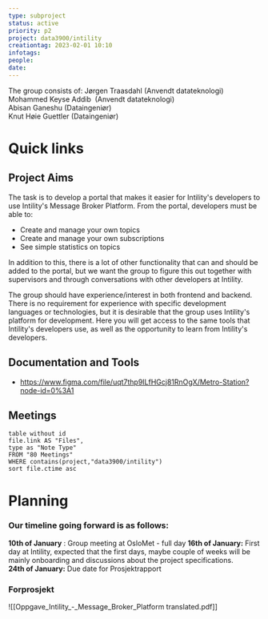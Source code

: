 ```yaml
---
type: subproject
status: active
priority: p2
project: data3900/intility
creationtag: 2023-02-01 10:10
infotags:
people:
date:
---
```


The group consists of:
Jørgen Traasdahl (Anvendt datateknologi)
Mohammed Keyse Addib  (Anvendt datateknologi)  
Abisan Ganeshu (Dataingeniør)  
Knut Høie Guettler (Dataingeniør)

# Quick links
## Project Aims
The task is to develop a portal that makes it easier for Intility's developers to use Intility's Message Broker Platform. From the portal, developers must be able to:
- Create and manage your own topics 
- Create and manage your own subscriptions 
- See simple statistics on topics

In addition to this, there is a lot of other functionality that can and should be added to the portal, but we want the group to figure this out together with supervisors and through conversations with other developers at Intility.

The group should have experience/interest in both frontend and backend. There is no requirement for experience with specific development languages or technologies, but it is desirable that the group uses Intility's platform for development. Here you will get access to the same tools that Intility's developers use, as well as the opportunity to learn from Intility's developers.

## Documentation and Tools
- https://www.figma.com/file/uqt7thp9ILfHGcj81RnOgX/Metro-Station?node-id=0%3A1 

## Meetings
```dataview
table without id
file.link AS "Files",
type as "Note Type"
FROM "80 Meetings"
WHERE contains(project,"data3900/intility")
sort file.ctime asc
```


# Planning
### Our timeline going forward is as follows:
**10th of January** : Group meeting at OsloMet - full day
**16th of January:** First day at Intility, expected that the first days, maybe couple of weeks will be mainly onboarding and discussions about the project specifications. 
**24th of January:** Due date for Prosjektrapport

### Forprosjekt

![[Oppgave_Intility_-_Message_Broker_Platform translated.pdf]]